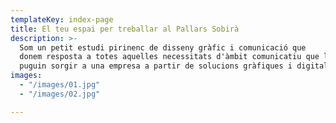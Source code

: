 ```yaml
---
templateKey: index-page
title: El teu espai per treballar al Pallars Sobirà
description: >-
  Som un petit estudi pirinenc de disseny gràfic i comunicació que
  donem resposta a totes aquelles necessitats d'àmbit comunicatiu que li
  puguin sorgir a una empresa a partir de solucions gràfiques i digitals
images:
  - "/images/01.jpg"
  - "/images/02.jpg"

---
```

